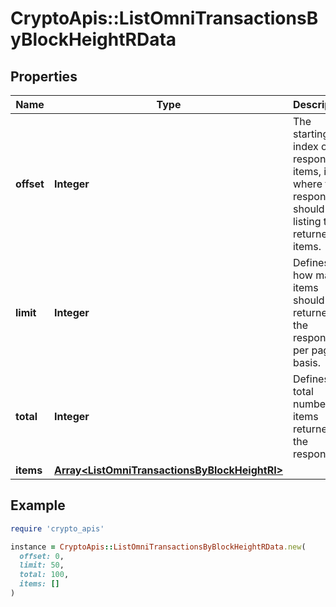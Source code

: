 # CryptoApis::ListOmniTransactionsByBlockHeightRData

## Properties

| Name | Type | Description | Notes |
| ---- | ---- | ----------- | ----- |
| **offset** | **Integer** | The starting index of the response items, i.e. where the response should start listing the returned items. |  |
| **limit** | **Integer** | Defines how many items should be returned in the response per page basis. |  |
| **total** | **Integer** | Defines the total number of items returned in the response. |  |
| **items** | [**Array&lt;ListOmniTransactionsByBlockHeightRI&gt;**](ListOmniTransactionsByBlockHeightRI.md) |  |  |

## Example

```ruby
require 'crypto_apis'

instance = CryptoApis::ListOmniTransactionsByBlockHeightRData.new(
  offset: 0,
  limit: 50,
  total: 100,
  items: []
)
```

